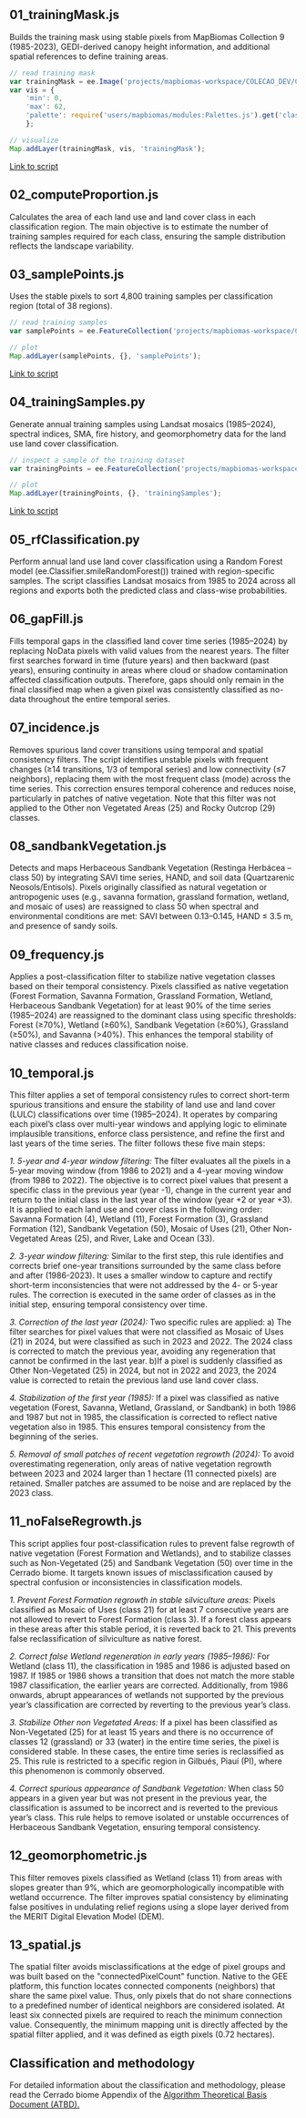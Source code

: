 ## 01_trainingMask.js
Builds the training mask using stable pixels from MapBiomas Collection 9 (1985-2023), GEDI-derived canopy height information, and additional spatial references to define training areas.
```javascript
// read training mask
var trainingMask = ee.Image('projects/mapbiomas-workspace/COLECAO_DEV/COLECAO10_DEV/CERRADO/LANDSAT/masks/cerrado_trainingMask_1985_2023_v1');
var vis = {
    'min': 0,
    'max': 62,
    'palette': require('users/mapbiomas/modules:Palettes.js').get('classification8')
    };

// visualize 
Map.addLayer(trainingMask, vis, 'trainingMask'); 
```
[Link to script](https://code.earthengine.google.com/270e1fcd56183416bc386cf8971e5731)

## 02_computeProportion.js
Calculates the area of each land use and land cover class in each classification region. The main objective is to estimate the number of training samples required for each class, ensuring the sample distribution reflects the landscape variability.

## 03_samplePoints.js
Uses the stable pixels to sort 4,800 training samples per classification region (total of 38 regions).
```javascript
// read training samples
var samplePoints = ee.FeatureCollection('projects/mapbiomas-workspace/COLECAO_DEV/COLECAO10_DEV/CERRADO/LANDSAT/sample/points/samplePoints_v1');

// plot
Map.addLayer(samplePoints, {}, 'samplePoints');
```
[Link to script](https://code.earthengine.google.com/341c97bacf3123b33ca6d91d8a52bec8)

## 04_trainingSamples.py
Generate annual training samples using Landsat mosaics (1985–2024), spectral indices, SMA, fire history, and geomorphometry data for the land use land cover classification.
```javascript
// inspect a sample of the training dataset 
var trainingPoints = ee.FeatureCollection('projects/mapbiomas-workspace/COLECAO_DEV/COLECAO10_DEV/CERRADO/LANDSAT/trainings/v11/train_col10_reg10_1985_v11');

// plot
Map.addLayer(trainingPoints, {}, 'trainingSamples');
```
[Link to script](https://code.earthengine.google.com/8dd90ac47d9b1b3e562a0d29d2d0b02c)

## 05_rfClassification.py
Perform annual land use land cover classification using a Random Forest model (ee.Classifier.smileRandomForest()) trained with region-specific samples. The script classifies Landsat mosaics from 1985 to 2024 across all regions and exports both the predicted class and class-wise probabilities.

## 06_gapFill.js
Fills temporal gaps in the classified land cover time series (1985–2024) by replacing NoData pixels with valid values from the nearest years. The filter first searches forward in time (future years) and then backward (past years), ensuring continuity in areas where cloud or shadow contamination affected classification outputs. Therefore, gaps should only remain in the final classified map when a given pixel was consistently classified as no-data throughout the entire temporal series. 

## 07_incidence.js
Removes spurious land cover transitions using temporal and spatial consistency filters. The script identifies unstable pixels with frequent changes (≥14 transitions, 1/3 of temporal series) and low connectivity (≤7 neighbors), replacing them with the most frequent class (mode) across the time series. This correction ensures temporal coherence and reduces noise, particularly in patches of native vegetation. Note that this filter was not applied to the Other non Vegetated Areas (25) and Rocky Outcrop (29) classes.  

## 08_sandbankVegetation.js
Detects and maps Herbaceous Sandbank Vegetation (Restinga Herbácea – class 50) by integrating SAVI time series, HAND, and soil data (Quartzarenic Neosols/Entisols). Pixels originally classified as natural vegetation or antropogenic uses (e.g., savanna formation, grassland formation, wetland, and mosaic of uses) are reassigned to class 50 when spectral and environmental conditions are met: SAVI between 0.13–0.145, HAND ≤ 3.5 m, and presence of sandy soils. 

## 09_frequency.js
Applies a post-classification filter to stabilize native vegetation classes based on their temporal consistency. Pixels classified as native vegetation (Forest Formation, Savanna Formation, Grassland Formation, Wetland, Herbaceous Sandbank Vegetation) for at least 90% of the time series (1985–2024) are reassigned to the dominant class using specific thresholds: Forest (≥70%), Wetland (≥60%), Sandbank Vegetation (≥60%), Grassland (≥50%), and Savanna (>40%). This enhances the temporal stability of native classes and reduces classification noise.

## 10_temporal.js
This filter applies a set of temporal consistency rules to correct short-term spurious transitions and ensure the stability of land use and land cover (LULC) classifications over time (1985–2024). It operates by comparing each pixel’s class over multi-year windows and applying logic to eliminate implausible transitions, enforce class persistence, and refine the first and last years of the time series. The filter follows these five main steps:

*1. 5-year and 4-year window filtering:* The filter evaluates all the pixels in a 5-year moving window (from 1986 to 2021) and a 4-year moving window (from 1986 to 2022). The objective is to correct pixel values that present a specific class in the previous year (year -1), change in the current year and return to the initial class in the last year of the window (year +2 or year +3). It is applied to each land use and cover class in the following order: Savanna Formation (4), Wetland (11), Forest Formation (3), Grassland Formation (12), Sandbank Vegetation (50), Mosaic of Uses (21), Other Non-Vegetated Areas (25), and River, Lake and Ocean (33).

*2. 3-year window filtering:* Similar to the first step, this rule identifies and corrects brief one-year transitions surrounded by the same class before and after (1986-2023). It uses a smaller window to capture and rectify short-term inconsistencies that were not addressed by the 4- or 5-year rules. The correction is executed in the same order of classes as in the initial step, ensuring temporal consistency over time.

*3. Correction of the last year (2024):* Two specific rules are applied: a) The filter searches for pixel values that were not classified as Mosaic of Uses (21) in 2024, but were classified as such in 2023 and 2022. The 2024 class is corrected to match the previous year, avoiding any regeneration that cannot be confirmed in the last year. b)If a pixel is suddenly classified as Other Non-Vegetated (25) in 2024, but not in 2022 and 2023, the 2024 value is corrected to retain the previous land use land cover class.

*4. Stabilization of the first year (1985):* If a pixel was classified as native vegetation (Forest, Savanna, Wetland, Grassland, or Sandbank) in both 1986 and 1987 but not in 1985, the classification is corrected to reflect native vegetation also in 1985. This ensures temporal consistency from the beginning of the series.

*5. Removal of small patches of recent vegetation regrowth (2024):* To avoid overestimating regeneration, only areas of native vegetation regrowth between 2023 and 2024 larger than 1 hectare (11 connected pixels) are retained. Smaller patches are assumed to be noise and are replaced by the 2023 class.

## 11_noFalseRegrowth.js
This script applies four post-classification rules to prevent false regrowth of native vegetation (Forest Formation and Wetlands), and to stabilize classes such as Non-Vegetated (25) and Sandbank Vegetation (50) over time in the Cerrado biome. It targets known issues of misclassification caused by spectral confusion or inconsistencies in classification models.

*1. Prevent Forest Formation regrowth in stable silviculture areas:* Pixels classified as Mosaic of Uses (class 21) for at least 7 consecutive years are not allowed to revert to Forest Formation (class 3).  If a forest class appears in these areas after this stable period, it is reverted back to 21. This prevents false reclassification of silviculture as native forest.

*2. Correct false Wetland regeneration in early years (1985–1986):* For Wetland (class 11), the classification in 1985 and 1986 is adjusted based on 1987. If 1985 or 1986 shows a transition that does not match the more stable 1987 classification, the earlier years are corrected. Additionally, from 1986 onwards, abrupt appearances of wetlands not supported by the previous year’s classification are corrected by reverting to the previous year’s class.

*3. Stabilize Other non Vegetated Areas:* If a pixel has been classified as Non-Vegetated (25) for at least 15 years and there is no occurrence of classes 12 (grassland) or 33 (water) in the entire time series, the pixel is considered stable. In these cases, the entire time series is reclassified as 25. This rule is restricted to a specific region in Gilbués, Piauí (PI), where this phenomenon is commonly observed.

*4. Correct spurious appearance of Sandbank Vegetation:* When class 50 appears in a given year but was not present in the previous year, the classification is assumed to be incorrect and is reverted to the previous year’s class. This rule helps to remove isolated or unstable occurrences of Herbaceous Sandbank Vegetation, ensuring temporal consistency.

## 12_geomorphometric.js
This filter removes pixels classified as Wetland (class 11) from areas with slopes greater than 9%, which are geomorphologically incompatible with wetland occurrence. The filter improves spatial consistency by eliminating false positives in undulating relief regions using a slope layer derived from the MERIT Digital Elevation Model (DEM).

## 13_spatial.js
The spatial filter avoids misclassifications at the edge of pixel groups and was built based on the "connectedPixelCount" function. Native to the GEE platform, this function locates connected components (neighbors) that share the same pixel value. Thus, only pixels that do not share connections to a predefined number of identical neighbors are considered isolated. At least six connected pixels are required to reach the minimum connection value. Consequently, the minimum mapping unit is directly affected by the spatial filter applied, and it was defined as eigth pixels (0.72 hectares).

## Classification and methodology
For detailed information about the classification and methodology, please read the Cerrado biome Appendix of the [Algorithm Theoretical Basis Document (ATBD).](https://mapbiomas.org/download-dos-atbds)


